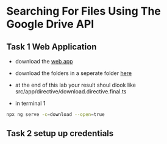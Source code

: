 # Searching For Files Using The Google Drive API

## Task 1 Web Application 

* download the [web app](https://github.com/codequickie123/AngularDriveApp)
* download the folders in a seperate folder [here](https://github.com/codequickie123/Google/tree/master/API/drive/vids/Download_from_Google_drive)


* at the end of this lab your result shoul dlook like src/app/directive/download.directive.final.ts

* in terminal 1
```bash
npx ng serve -c=download --open=true
```

## Task 2 setup up credentials